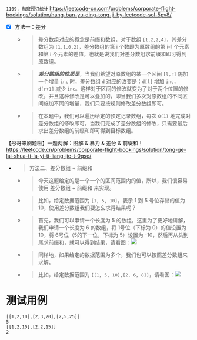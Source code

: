 
`1109. 航班预订统计` https://leetcode-cn.com/problems/corporate-flight-bookings/solution/hang-ban-yu-ding-tong-ji-by-leetcode-sol-5pv8/
- [x] 方法一：差分
  * > 差分数组对应的概念是前缀和数组，对于数组 `[1,2,2,4]`，其差分数组为 `[1,1,0,2]`，差分数组的第 i 个数即为原数组的第 i-1 个元素和第 i 个元素的差值，也就是说我们对差分数组求前缀和即可得到原数组。
  * > ***差分数组的性质是***，当我们希望对原数组的某一个区间 `[l,r]` 施加一个增量 `inc` 时，差分数组 `d` 对应的改变是：`d[l]` 增加 `inc`，`d[r+1]` 减少 `inc`。这样对于区间的修改就变为了对于两个位置的修改。并且这种修改是可以叠加的，即当我们多次对原数组的不同区间施加不同的增量，我们只要按规则修改差分数组即可。
  * > 在本题中，我们可以遍历给定的预定记录数组，每次 `O(1)` 地完成对差分数组的修改即可。当我们完成了差分数组的修改，只需要最后求出差分数组的前缀和即可得到目标数组。

【彤哥来刷题啦】一题两解：图解 & 暴力 & 差分 & 前缀和！ https://leetcode.cn/problems/corporate-flight-bookings/solution/tong-ge-lai-shua-ti-la-yi-ti-liang-jie-t-0qse/
- > 方法二、差分数组 + 前缀和
  * > 今天这题给定的是一个一个的区间范围内的值，所以，我们很容易使用 差分数组 + 前缀和 来实现。
  * > 比如，给定数据范围为 `[1, 5, 10]`，表示 1 到 5 号位存储的值为 10，使用差分数组我们要怎么求得结果呢？
  * > 首先，我们可以申请一个长度为 5 的数组，这里为了更好地讲解，我们申请一个长度为 6 的数组，将 1号位（下标为 0）的值设置为 10，将 6号位（5的下一位，下标为 5）设置为 -10，然后再从头到尾求前缀和，就可以得到结果，请看图：![](https://pic.leetcode-cn.com/1630378899-zjUpIv-file_1630378899292)
  * > 同样地，如果给定的数据范围为多个，我们也可以按照差分数组来求解。
  * > 比如，给定数据范围为 `[[1, 5, 10],[2, 6, 8]]`，请看图：![](https://pic.leetcode-cn.com/1630378899-FpxLFq-file_1630378899081)

# 测试用例

```
[[1,2,10],[2,3,20],[2,5,25]]
5
[[1,2,10],[2,2,15]]
2
```

